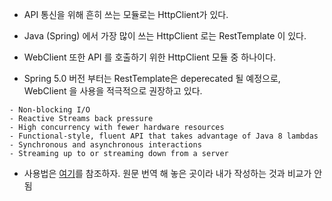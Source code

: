 - API 통신을 위해 흔히 쓰는 모듈로는 HttpClient가 있다.

- Java (Spring) 에서 가장 많이 쓰는 HttpClient 로는 RestTemplate 이 있다.

- WebClient 또한 API 를 호출하기 위한 HttpClient 모듈 중 하나이다.

- Spring 5.0 버전 부터는 RestTemplate은 deperecated 될 예정으로, WebClient 을 사용을 적극적으로 권장하고 있다.

```
- Non-blocking I/O
- Reactive Streams back pressure
- High concurrency with fewer hardware resources
- Functional-style, fluent API that takes advantage of Java 8 lambdas
- Synchronous and asynchronous interactions
- Streaming up to or streaming down from a server
```

- 사용법은 [여기](https://binux.tistory.com/56)를 참조하자. 원문 번역 해 놓은 곳이라 내가 작성하는 것과 비교가 안됨
